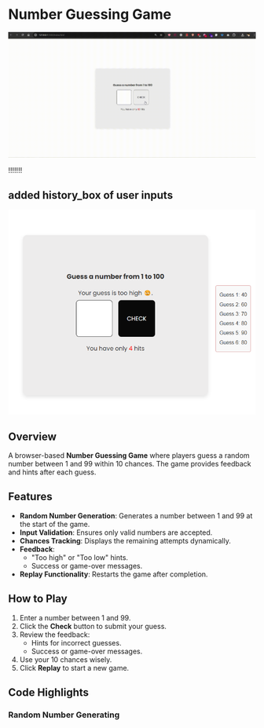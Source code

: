 # Number Guessing Game
![Theme Setting](./Screen%20Recording.gif)

!!!!!!!
## added history_box of user inputs

![Theme Setting](./historybox.png)

## Overview
A browser-based **Number Guessing Game** where players guess a random number between 1 and 99 within 10 chances. The game provides feedback and hints after each guess.

## Features
- **Random Number Generation**: Generates a number between 1 and 99 at the start of the game.
- **Input Validation**: Ensures only valid numbers are accepted.
- **Chances Tracking**: Displays the remaining attempts dynamically.
- **Feedback**:
  - "Too high" or "Too low" hints.
  - Success or game-over messages.
- **Replay Functionality**: Restarts the game after completion.

## How to Play
1. Enter a number between 1 and 99.
2. Click the **Check** button to submit your guess.
3. Review the feedback:
   - Hints for incorrect guesses.
   - Success or game-over messages.
4. Use your 10 chances wisely.
5. Click **Replay** to start a new game.

## Code Highlights
### Random Number Generating


